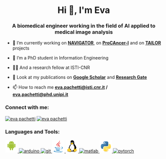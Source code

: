 <h1 align="center">Hi 👋, I'm Eva</h1>
<h3 align="center">A biomedical engineer working in the field of AI applied to medical image analysis</h3>

- 🔭 I’m currently working on **[NAVIGATOR](http://navigator.med.unipi.it/)**, on **[ProCAncer-I](https://www.procancer-i.eu/)** and on **[TAILOR](https://tailor-network.eu/)** projects

- 🌱 I’m a PhD student in Information Engineering

- 👩‍🔬 And a research fellow at ISTI-CNR

- 📄 Look at my publications on **[Google Scholar](https://scholar.google.com/citations?user=1e8A5YIAAAAJ&hl=it)** and **[Research Gate](https://www.researchgate.net/profile/Eva-Pachetti)**

- 📫 How to reach me **eva.pachetti@isti.cnr.it / eva.pachetti@phd.unipi.it**


<h3 align="left">Connect with me:</h3>
<p align="left">
<a href="https://twitter.com/Eva22369671" target="blank"><img align="center" src="https://raw.githubusercontent.com/rahuldkjain/github-profile-readme-generator/master/src/images/icons/Social/twitter.svg" alt="eva pachetti" height="30" width="40" /></a>
<a href="https://www.linkedin.com/in/eva-pachetti/" target="blank"><img align="center" src="https://raw.githubusercontent.com/rahuldkjain/github-profile-readme-generator/master/src/images/icons/Social/linked-in-alt.svg" alt="eva pachetti" height="30" width="40" /></a>
</p>

<h3 align="left">Languages and Tools:</h3>
<p align="left"> <a href="https://developer.android.com" target="_blank" rel="noreferrer"> <img src="https://raw.githubusercontent.com/devicons/devicon/master/icons/android/android-original-wordmark.svg" alt="android" width="40" height="40"/> </a> <a href="https://www.arduino.cc/" target="_blank" rel="noreferrer"> <img src="https://cdn.worldvectorlogo.com/logos/arduino-1.svg" alt="arduino" width="40" height="40"/> </a> <a href="https://git-scm.com/" target="_blank" rel="noreferrer"> <img src="https://www.vectorlogo.zone/logos/git-scm/git-scm-icon.svg" alt="git" width="40" height="40"/> </a> <a href="https://www.java.com" target="_blank" rel="noreferrer"> <img src="https://raw.githubusercontent.com/devicons/devicon/master/icons/java/java-original.svg" alt="java" width="40" height="40"/> </a> <a href="https://www.linux.org/" target="_blank" rel="noreferrer"> <img src="https://raw.githubusercontent.com/devicons/devicon/master/icons/linux/linux-original.svg" alt="linux" width="40" height="40"/> </a> <a href="https://www.mathworks.com/" target="_blank" rel="noreferrer"> <img src="https://upload.wikimedia.org/wikipedia/commons/2/21/Matlab_Logo.png" alt="matlab" width="40" height="40"/> </a> <a href="https://www.python.org" target="_blank" rel="noreferrer"> <img src="https://raw.githubusercontent.com/devicons/devicon/master/icons/python/python-original.svg" alt="python" width="40" height="40"/> </a> <a href="https://pytorch.org/" target="_blank" rel="noreferrer"> <img src="https://www.vectorlogo.zone/logos/pytorch/pytorch-icon.svg" alt="pytorch" width="40" height="40"/> </a> </p>

